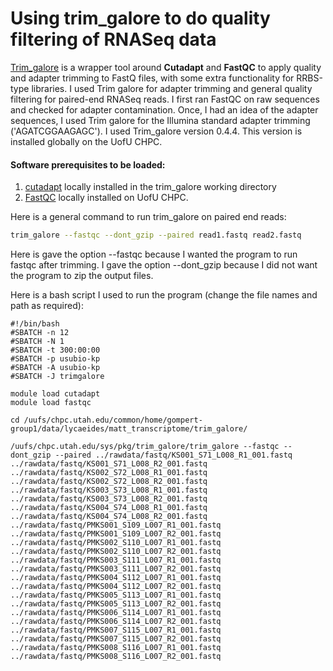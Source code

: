 # Using trim_galore to do quality filtering of RNASeq data
[Trim_galore](https://www.bioinformatics.babraham.ac.uk/projects/trim_galore/) is a wrapper tool around **Cutadapt** and **FastQC** to apply quality and adapter trimming to FastQ files, with some extra functionality for RRBS-type libraries. I used Trim galore for adapter trimming and general quality filtering for paired-end RNASeq reads. I first ran FastQC on raw sequences and checked for adapter contamination. Once, I had an idea of the adapter sequences, I used Trim galore for the Illumina standard adapter trimming ('AGATCGGAAGAGC').
I used Trim_galore version 0.4.4. This version is installed globally on the UofU CHPC.

#### Software prerequisites to be loaded:
1. [cutadapt](https://github.com/marcelm/cutadapt/) locally installed in the trim_galore working directory
2. [FastQC](https://www.bioinformatics.babraham.ac.uk/projects/fastqc/) locally installed on UofU CHPC.

Here is a general command to run trim_galore on paired end reads:

```bash
trim_galore --fastqc --dont_gzip --paired read1.fastq read2.fastq
```
Here is gave the option --fastqc because I wanted the program to run fastqc after trimming. I gave the option --dont_gzip because I did not want the program to zip the output files. 

Here is a bash script I used to run the program (change the file names and path as required):

~~~
#!/bin/bash
#SBATCH -n 12 
#SBATCH -N 1
#SBATCH -t 300:00:00
#SBATCH -p usubio-kp
#SBATCH -A usubio-kp
#SBATCH -J trimgalore

module load cutadapt
module load fastqc

cd /uufs/chpc.utah.edu/common/home/gompert-group1/data/lycaeides/matt_transcriptome/trim_galore/

/uufs/chpc.utah.edu/sys/pkg/trim_galore/trim_galore --fastqc --dont_gzip --paired ../rawdata/fastq/KS001_S71_L008_R1_001.fastq ../rawdata/fastq/KS001_S71_L008_R2_001.fastq ../rawdata/fastq/KS002_S72_L008_R1_001.fastq ../rawdata/fastq/KS002_S72_L008_R2_001.fastq ../rawdata/fastq/KS003_S73_L008_R1_001.fastq ../rawdata/fastq/KS003_S73_L008_R2_001.fastq ../rawdata/fastq/KS004_S74_L008_R1_001.fastq ../rawdata/fastq/KS004_S74_L008_R2_001.fastq ../rawdata/fastq/PMKS001_S109_L007_R1_001.fastq ../rawdata/fastq/PMKS001_S109_L007_R2_001.fastq ../rawdata/fastq/PMKS002_S110_L007_R1_001.fastq ../rawdata/fastq/PMKS002_S110_L007_R2_001.fastq ../rawdata/fastq/PMKS003_S111_L007_R1_001.fastq ../rawdata/fastq/PMKS003_S111_L007_R2_001.fastq ../rawdata/fastq/PMKS004_S112_L007_R1_001.fastq ../rawdata/fastq/PMKS004_S112_L007_R2_001.fastq ../rawdata/fastq/PMKS005_S113_L007_R1_001.fastq ../rawdata/fastq/PMKS005_S113_L007_R2_001.fastq ../rawdata/fastq/PMKS006_S114_L007_R1_001.fastq ../rawdata/fastq/PMKS006_S114_L007_R2_001.fastq ../rawdata/fastq/PMKS007_S115_L007_R1_001.fastq ../rawdata/fastq/PMKS007_S115_L007_R2_001.fastq ../rawdata/fastq/PMKS008_S116_L007_R1_001.fastq ../rawdata/fastq/PMKS008_S116_L007_R2_001.fastq
~~~

